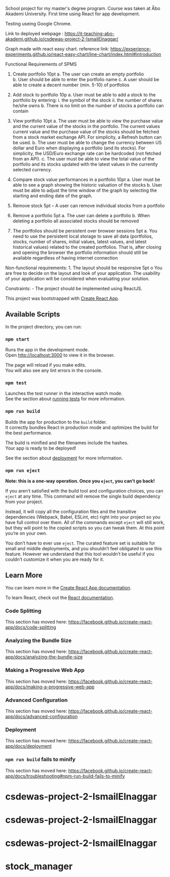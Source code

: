 School project for my master's degree program. Course was taken at Åbo Akademi University. First time using React for app development.

Testing useing Google Chrome.

Link to deployed webpage : https://it-teaching-abo-akademi.github.io/csdewas-project-2-IsmailElnaggar/

Graph made with react easy chart.
reference link:  https://experience-experiments.github.io/react-easy-chart/line-chart/index.html#introduction



Functional Requirements of SPMS 
1. Create portfolio 10pt
a. The user can create an empty portfolio  
b. User should be able to enter the portfolio name 
c. A user should be able to create a decent number (min. 5-10) of portfolios

2. Add stock to portfolio 10p 
a. User must be able to add a stock to the portfolio by entering: i. the symbol of the stock ii. the number of shares he/she owns
b. There is no limit on the number of stocks a portfolio can contain 

3. View portfolio 10pt 
a. The user must be able to view the purchase value and the current value of the stocks in the portfolio. The current values current value and the purchase value of the stocks should be fetched from a stock market exchange API. For simplicity, a Refresh button can be used. 
b. The user must be able to change the currency between US dollar and Euro when displaying a portfolio (and its stocks). For simplicity, the USD/Euro exchange rate can be hardcoded (not fetched from an API). 
c. The user must be able to view the total value of the portfolio and its stocks updated with the latest values in the currently selected currency.
4. Compare stock value performances in a portfolio 10pt 
a. User must be able to see a graph showing the historic valuation of the stocks 
b. User must be able to adjust the time window of the graph by selecting the starting and ending date of the graph. 

5. Remove stock 5pt – A user can remove individual stocks from a portfolio 

6. Remove a portfolio 5pt 
a. The user can delete a portfolio 
b. When deleting a portfolio all associated stocks should be removed

7. The portfolios should be persistent over browser sessions 5pt 
a. You need to use the persistent local storage to save all data (portfolios, stocks, number of shares, initial values, latest values, and latest historical values) related to the created portfolios. That is, after closing and opening the browser the portfolio information should still be available regardless of having internet connection 

Non-functional requirements: 1. The layout should be responsive 5pt o You are free to decide on the layout and look of your application. The usability of your application will be considered when evaluating your solution. 

Constraints: - The project should be implemented using ReactJS. 







This project was bootstrapped with [Create React App](https://github.com/facebook/create-react-app).

## Available Scripts

In the project directory, you can run:

### `npm start`

Runs the app in the development mode.<br />
Open [http://localhost:3000](http://localhost:3000) to view it in the browser.

The page will reload if you make edits.<br />
You will also see any lint errors in the console.

### `npm test`

Launches the test runner in the interactive watch mode.<br />
See the section about [running tests](https://facebook.github.io/create-react-app/docs/running-tests) for more information.

### `npm run build`

Builds the app for production to the `build` folder.<br />
It correctly bundles React in production mode and optimizes the build for the best performance.

The build is minified and the filenames include the hashes.<br />
Your app is ready to be deployed!

See the section about [deployment](https://facebook.github.io/create-react-app/docs/deployment) for more information.

### `npm run eject`

**Note: this is a one-way operation. Once you `eject`, you can’t go back!**

If you aren’t satisfied with the build tool and configuration choices, you can `eject` at any time. This command will remove the single build dependency from your project.

Instead, it will copy all the configuration files and the transitive dependencies (Webpack, Babel, ESLint, etc) right into your project so you have full control over them. All of the commands except `eject` will still work, but they will point to the copied scripts so you can tweak them. At this point you’re on your own.

You don’t have to ever use `eject`. The curated feature set is suitable for small and middle deployments, and you shouldn’t feel obligated to use this feature. However we understand that this tool wouldn’t be useful if you couldn’t customize it when you are ready for it.

## Learn More

You can learn more in the [Create React App documentation](https://facebook.github.io/create-react-app/docs/getting-started).

To learn React, check out the [React documentation](https://reactjs.org/).

### Code Splitting

This section has moved here: https://facebook.github.io/create-react-app/docs/code-splitting

### Analyzing the Bundle Size

This section has moved here: https://facebook.github.io/create-react-app/docs/analyzing-the-bundle-size

### Making a Progressive Web App

This section has moved here: https://facebook.github.io/create-react-app/docs/making-a-progressive-web-app

### Advanced Configuration

This section has moved here: https://facebook.github.io/create-react-app/docs/advanced-configuration

### Deployment

This section has moved here: https://facebook.github.io/create-react-app/docs/deployment

### `npm run build` fails to minify

This section has moved here: https://facebook.github.io/create-react-app/docs/troubleshooting#npm-run-build-fails-to-minify
# csdewas-project-2-IsmailElnaggar
# csdewas-project-2-IsmailElnaggar
# csdewas-project-2-IsmailElnaggar
# stock_manager
